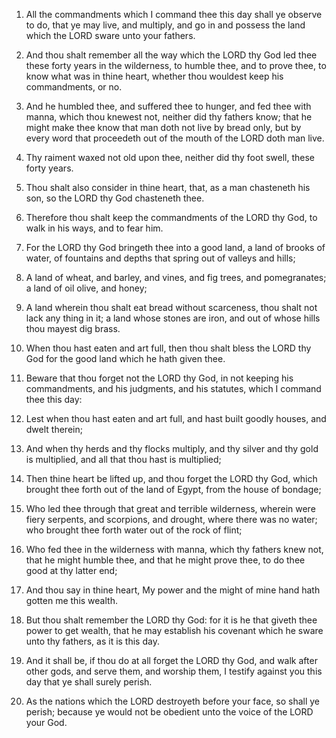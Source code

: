 1. All the commandments which I command thee this day shall ye
observe to do, that ye may live, and multiply, and go in and possess
the land which the LORD sware unto your fathers.

2. And thou shalt remember all the way which the LORD thy God led
thee these forty years in the wilderness, to humble thee, and to prove
thee, to know what was in thine heart, whether thou wouldest keep his
commandments, or no.

3. And he humbled thee, and suffered thee to hunger, and fed thee
with manna, which thou knewest not, neither did thy fathers know; that
he might make thee know that man doth not live by bread only, but by
every word that proceedeth out of the mouth of the LORD doth man live.

4. Thy raiment waxed not old upon thee, neither did thy foot swell,
these forty years.

5. Thou shalt also consider in thine heart, that, as a man chasteneth
his son, so the LORD thy God chasteneth thee.

6. Therefore thou shalt keep the commandments of the LORD thy God, to
walk in his ways, and to fear him.

7. For the LORD thy God bringeth thee into a good land, a land of
brooks of water, of fountains and depths that spring out of valleys
and hills;

8. A land of wheat, and barley, and vines, and fig trees,
and pomegranates; a land of oil olive, and honey;

9. A land wherein
thou shalt eat bread without scarceness, thou shalt not lack any thing
in it; a land whose stones are iron, and out of whose hills thou
mayest dig brass.

10. When thou hast eaten and art full, then thou shalt bless the LORD
thy God for the good land which he hath given thee.

11. Beware that thou forget not the LORD thy God, in not keeping his
commandments, and his judgments, and his statutes, which I command
thee this day:

12. Lest when thou hast eaten and art full, and hast
built goodly houses, and dwelt therein;

13. And when thy herds and
thy flocks multiply, and thy silver and thy gold is multiplied, and
all that thou hast is multiplied;

14. Then thine heart be lifted up,
and thou forget the LORD thy God, which brought thee forth out of the
land of Egypt, from the house of bondage;

15. Who led thee through
that great and terrible wilderness, wherein were fiery serpents, and
scorpions, and drought, where there was no water; who brought thee
forth water out of the rock of flint;

16. Who fed thee in the
wilderness with manna, which thy fathers knew not, that he might
humble thee, and that he might prove thee, to do thee good at thy
latter end;

17. And thou say in thine heart, My power and the might
of mine hand hath gotten me this wealth.

18. But thou shalt remember the LORD thy God: for it is he that
giveth thee power to get wealth, that he may establish his covenant
which he sware unto thy fathers, as it is this day.

19. And it shall be, if thou do at all forget the LORD thy God, and
walk after other gods, and serve them, and worship them, I testify
against you this day that ye shall surely perish.

20. As the nations which the LORD destroyeth before your face, so
shall ye perish; because ye would not be obedient unto the voice of
the LORD your God.